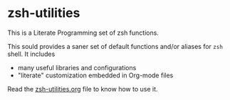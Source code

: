 # zsh-utilities

This is a Literate Programming set of zsh functions.

This sould provides a saner set of default functions and/or aliases for ```zsh```
shell. It includes
- many useful libraries and configurations
- "literate" customization embedded in Org-mode files

Read the [zsh-utilities.org](./zsh-utilities.org) file to know how to use it.
